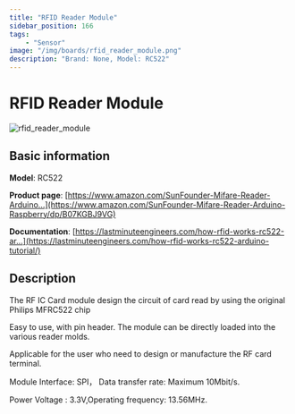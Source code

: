 ```yaml
---
title: "RFID Reader Module"
sidebar_position: 166
tags:
    - "Sensor"
image: "/img/boards/rfid_reader_module.png"
description: "Brand: None, Model: RC522"
---
```

# RFID Reader Module

![rfid_reader_module](/img/boards/rfid_reader_module.png)

## Basic information

**Model**: RC522

**Product page**: [https://www.amazon.com/SunFounder-Mifare-Reader-Arduino...](https://www.amazon.com/SunFounder-Mifare-Reader-Arduino-Raspberry/dp/B07KGBJ9VG)

**Documentation**: [https://lastminuteengineers.com/how-rfid-works-rc522-ar...](https://lastminuteengineers.com/how-rfid-works-rc522-arduino-tutorial/)

## Description

The RF IC Card module design the circuit of card read by using the original Philips MFRC522 chip

 Easy to use, with pin header\. The module can be directly loaded into the various reader molds\.

 Applicable for the user who need to design or manufacture the RF card terminal\.

 Module Interface: SPI， Data transfer rate: Maximum 10Mbit/s\.

 Power Voltage : 3\.3V,Operating frequency: 13\.56MHz\.

